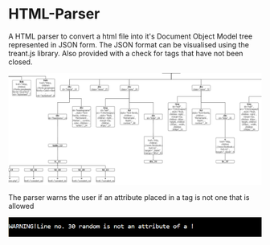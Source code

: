 # HTML-Parser
A HTML parser to convert a html file into it's Document Object Model tree represented in JSON form. The JSON format can be visualised using the treant.js library. Also provided with a check for tags that have not been closed.

![DOM Tree](DOM_tree.png)

The parser warns the user if an attribute placed in a tag is not one that is allowed

![Warning Message](Warning.PNG)
